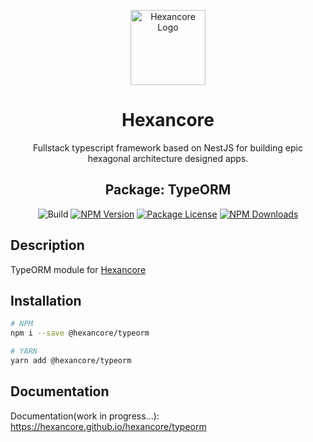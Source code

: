 <p align="center">
  <a href="https://hexancore.com/" target="blank"><img src="https://avatars.githubusercontent.com/u/113235766?s=200&v=4" width="120" alt="Hexancore Logo" /></a>
</p>

<h1 align="center">Hexancore</h1>
<p align="center">Fullstack typescript framework based on NestJS for building epic hexagonal architecture designed apps.</p>
<h2 align="center">Package: TypeORM</h2>
<p align="center">
  <img alt="Build" src="https://img.shields.io/github/actions/workflow/status/hexancore/typeorm/release">
  <a href="https://www.npmjs.com/package/@hexancore/typeorm"><img src="https://img.shields.io/npm/v/@hexancore/typeorm.svg" alt="NPM Version" /></a>
  <a href="https://www.npmjs.com/package/@hexancore/typeorm"><img src="https://img.shields.io/npm/l/@hexancore/typeorm.svg" alt="Package License" /></a>
  <a href="https://www.npmjs.com/package/@hexancore/typeorm"><img src="https://img.shields.io/npm/dm/@hexancore/typeorm.svg" alt="NPM Downloads" /></a>
</p>

## Description

TypeORM module for [Hexancore](https://hexancore.github.io/hexancore/)

## Installation
```bash
# NPM
npm i --save @hexancore/typeorm

# YARN
yarn add @hexancore/typeorm
```

## Documentation

Documentation(work in progress...): 
https://hexancore.github.io/hexancore/typeorm


